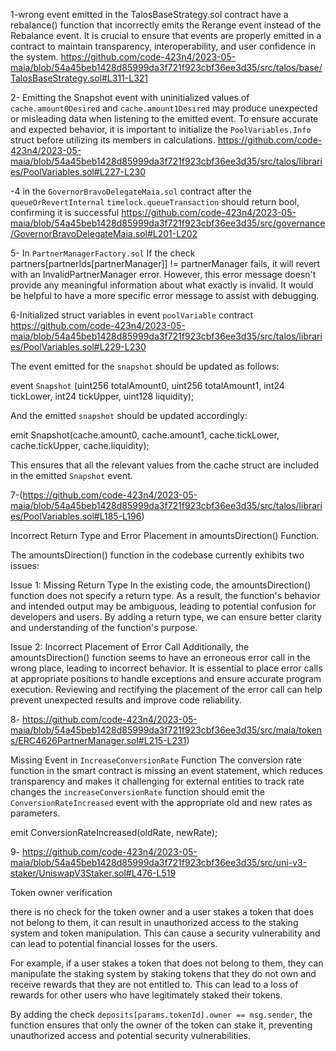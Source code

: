 1-wrong event emitted in the TalosBaseStrategy.sol contract have a rebalance() function that incorrectly emits the Rerange event instead of the Rebalance event.
It is crucial to ensure that events are properly emitted in a contract to maintain transparency, interoperability, and user confidence in the system. 
https://github.com/code-423n4/2023-05-maia/blob/54a45beb1428d85999da3f721f923cbf36ee3d35/src/talos/base/TalosBaseStrategy.sol#L311-L321

2- Emitting the Snapshot event with uninitialized values of `cache.amount0Desired` and `cache.amount1Desired` may produce unexpected or misleading data when listening to the emitted event.
To ensure accurate and expected behavior, it is important to initialize the `PoolVariables.Info` struct before utilizing its members in calculations.
https://github.com/code-423n4/2023-05-maia/blob/54a45beb1428d85999da3f721f923cbf36ee3d35/src/talos/libraries/PoolVariables.sol#L227-L230

-4 in the `GovernorBravoDelegateMaia.sol` contract after the `queueOrRevertInternal` `timelock.queueTransaction` should return bool, confirming it is successful https://github.com/code-423n4/2023-05-maia/blob/54a45beb1428d85999da3f721f923cbf36ee3d35/src/governance/GovernorBravoDelegateMaia.sol#L201-L202

5- In `PartnerManagerFactory.sol` If the check partners[partnerIds[partnerManager]] != partnerManager fails, it will revert with an InvalidPartnerManager error. However, this error message doesn't provide any meaningful information about what exactly is invalid. It would be helpful to have a more specific error message to assist with debugging.

6-Initialized struct variables in event `poolVariable` contract 
https://github.com/code-423n4/2023-05-maia/blob/54a45beb1428d85999da3f721f923cbf36ee3d35/src/talos/libraries/PoolVariables.sol#L229-L230

The event emitted for the `snapshot` should be updated as follows:

event `Snapshot` (uint256 totalAmount0, uint256 totalAmount1, int24 tickLower, int24 tickUpper, uint128 liquidity);

And the emitted `snapshot` should be updated accordingly:

emit Snapshot(cache.amount0, cache.amount1, cache.tickLower, cache.tickUpper, cache.liquidity);

This ensures that all the relevant values from the cache struct are included in the emitted `Snapshot` event.

7-(https://github.com/code-423n4/2023-05-maia/blob/54a45beb1428d85999da3f721f923cbf36ee3d35/src/talos/libraries/PoolVariables.sol#L185-L196)

 Incorrect Return Type and Error Placement in amountsDirection() Function.

The amountsDirection() function in the codebase currently exhibits two issues:

Issue 1: Missing Return Type
In the existing code, the amountsDirection() function does not specify a return type. As a result, the function's behavior and intended output may be ambiguous, leading to potential confusion for developers and users. By adding a return type, we can ensure better clarity and understanding of the function's purpose.

Issue 2: Incorrect Placement of Error Call
Additionally, the amountsDirection() function seems to have an erroneous error call in the wrong place, leading to incorrect behavior. It is essential to place error calls at appropriate positions to handle exceptions and ensure accurate program execution. Reviewing and rectifying the placement of the error call can help prevent unexpected results and improve code reliability.

8- https://github.com/code-423n4/2023-05-maia/blob/54a45beb1428d85999da3f721f923cbf36ee3d35/src/maia/tokens/ERC4626PartnerManager.sol#L215-L231)

Missing Event in `IncreaseConversionRate` Function
The conversion rate function in the smart contract is missing an event statement, which reduces transparency and makes 
it challenging for external entities to track rate changes
the `increaseConversionRate` function should emit the `ConversionRateIncreased` event with the appropriate old and new rates as parameters. 

emit ConversionRateIncreased(oldRate, newRate);

9- https://github.com/code-423n4/2023-05-maia/blob/54a45beb1428d85999da3f721f923cbf36ee3d35/src/uni-v3-staker/UniswapV3Staker.sol#L476-L519

Token owner verification 

there is no check for the token owner and a user stakes a token that does not belong to them, it can result in unauthorized access to the staking system and token manipulation. This can cause a security vulnerability and can lead to potential financial losses for the users.

For example, if a user stakes a token that does not belong to them, they can manipulate the staking system by staking tokens that they do not own and receive rewards that they are not entitled to. This can lead to a loss of rewards for other users who have legitimately staked their tokens.

By adding the check `deposits[params.tokenId].owner == msg.sender`, the function ensures that only the owner of the token can stake it, preventing unauthorized access and potential security vulnerabilities.